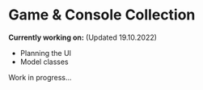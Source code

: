 # Game & Console Collection

**Currently working on:** (Updated 19.10.2022)
- Planning the UI
- Model classes

Work in progress...

